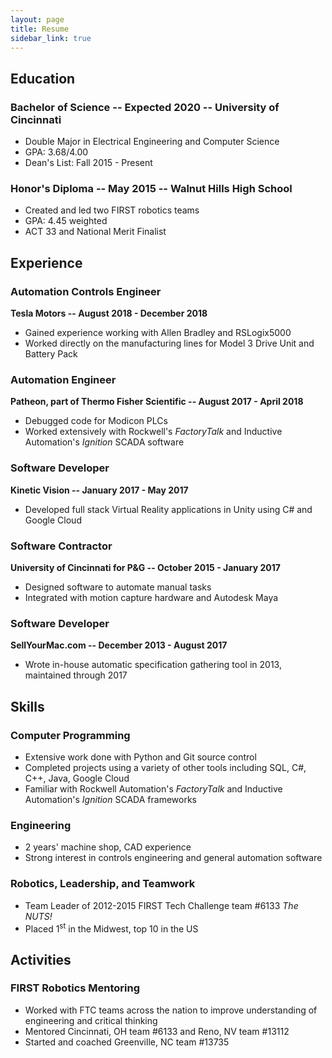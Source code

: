 ```yaml
---
layout: page
title: Resume
sidebar_link: true
---
```


## Education

### Bachelor of Science -- Expected 2020 -- University of Cincinnati
 - Double Major in Electrical Engineering and Computer Science
 - GPA: 3.68/4.00
 - Dean's List: Fall 2015 - Present

### Honor's Diploma -- May 2015 -- Walnut Hills High School
 - Created and led two FIRST robotics teams
 - GPA: 4.45 weighted
 - ACT 33 and National Merit Finalist

## Experience

### Automation Controls Engineer
**Tesla Motors -- August 2018 - December 2018**
 - Gained experience working with Allen Bradley and RSLogix5000
 - Worked directly on the manufacturing lines for Model 3 Drive Unit and Battery Pack

### Automation Engineer
**Patheon, part of Thermo Fisher Scientific -- August 2017 - April 2018**
 - Debugged code for Modicon PLCs
 - Worked extensively with Rockwell's *FactoryTalk* and Inductive Automation's *Ignition* SCADA software

### Software Developer
**Kinetic Vision -- January 2017 - May 2017**
 - Developed full stack Virtual Reality applications in Unity using C# and Google Cloud

### Software Contractor
**University of Cincinnati for P&G -- October 2015 - January 2017**
 - Designed software to automate manual tasks
 - Integrated with motion capture hardware and Autodesk Maya

### Software Developer
**SellYourMac.com -- December 2013 - August 2017**
 - Wrote in-house automatic specification gathering tool in 2013, maintained through 2017

## Skills

### Computer Programming
 - Extensive work done with Python and Git source control
 - Completed projects using a variety of other tools including SQL, C#, C++, Java, Google Cloud
 - Familiar with Rockwell Automation's *FactoryTalk* and Inductive Automation's *Ignition* SCADA frameworks

### Engineering
 - 2 years' machine shop, CAD experience
 - Strong interest in controls engineering and general automation software

### Robotics, Leadership, and Teamwork
 - Team Leader of 2012-2015 FIRST Tech Challenge team #6133 *The NUTS!*
 - Placed 1<sup>st</sup> in the Midwest, top 10 in the US

## Activities

### FIRST Robotics Mentoring
 - Worked with FTC teams across the nation to improve understanding of engineering and critical thinking
 - Mentored Cincinnati, OH team #6133 and Reno, NV team #13112
 - Started and coached Greenville, NC team #13735